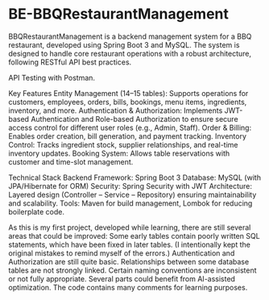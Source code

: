 # BE-BBQRestaurantManagement
BBQRestaurantManagement is a backend management system for a BBQ restaurant, developed using Spring Boot 3 and MySQL. The system is designed to handle core restaurant operations with a robust architecture, following RESTful API best practices.

API Testing with Postman.

Key Features
Entity Management (14–15 tables): Supports operations for customers, employees, orders, bills, bookings, menu items, ingredients, inventory, and more.
Authentication & Authorization: Implements JWT-based Authentication and Role-based Authorization to ensure secure access control for different user roles (e.g., Admin, Staff).
Order & Billing: Enables order creation, bill generation, and payment tracking.
Inventory Control: Tracks ingredient stock, supplier relationships, and real-time inventory updates.
Booking System: Allows table reservations with customer and time-slot management.

Technical Stack
Backend Framework: Spring Boot 3
Database: MySQL (with JPA/Hibernate for ORM)
Security: Spring Security with JWT
Architecture: Layered design (Controller – Service – Repository) ensuring maintainability and scalability.
Tools: Maven for build management, Lombok for reducing boilerplate code.

As this is my first project, developed while learning, there are still several areas that could be improved:
Some early tables contain poorly written SQL statements, which have been fixed in later tables. (I intentionally kept the original mistakes to remind myself of the errors.)
Authentication and Authorization are still quite basic.
Relationships between some database tables are not strongly linked.
Certain naming conventions are inconsistent or not fully appropriate.
Several parts could benefit from AI-assisted optimization.
The code contains many comments for learning purposes.
